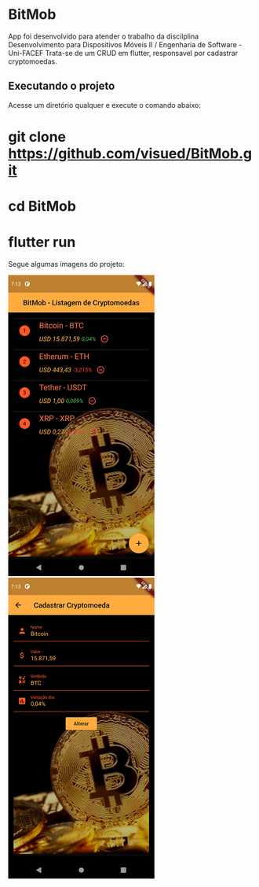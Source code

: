 # BitMob

App foi desenvolvido para atender o trabalho da discilplina Desenvolvimento para Dispositivos Móveis II / Engenharia de Software -  Uni-FACEF
Trata-se de um CRUD em flutter, responsavel por cadastrar cryptomoedas.

## Executando o projeto

Acesse um diretório qualquer e execute o comando abaixo:

# git clone https://github.com/visued/BitMob.git
# cd BitMob
# flutter run

Segue algumas imagens do projeto:

![img](/screenshots/Screenshot_01.png?raw=true "Foto 1") ![img](/screenshots/Screenshot_02.png?raw=true "Foto 2")